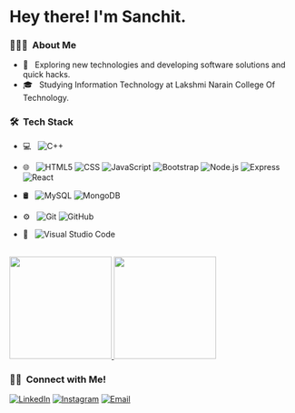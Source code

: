 
<h1> Hey there! I'm Sanchit.</h1>

<h3> 👨🏻‍💻 &nbsp;About Me </h3>

- 🤔 &nbsp; Exploring new technologies and developing software solutions and quick hacks.
- 🎓 &nbsp; Studying Information Technology at Lakshmi Narain College Of Technology.


<h3> 🛠 &nbsp;Tech Stack</h3>

- 💻 &nbsp;
  ![C++](https://img.shields.io/badge/-C++-333333?style=flat&logo=C%2B%2B&logoColor=00599C)

- 🌐 &nbsp;
  ![HTML5](https://img.shields.io/badge/-HTML5-333333?style=flat&logo=HTML5)
  ![CSS](https://img.shields.io/badge/-CSS-333333?style=flat&logo=CSS3&logoColor=1572B6)
  ![JavaScript](https://img.shields.io/badge/-JavaScript-333333?style=flat&logo=javascript)
  ![Bootstrap](https://img.shields.io/badge/-Bootstrap-333333?style=flat&logo=bootstrap&logoColor=563D7C)
  ![Node.js](https://img.shields.io/badge/-Node.js-333333?style=flat&logo=node.js)
  ![Express](https://img.shields.io/badge/-ExpressJs-black?style=flat-square&logo=express)
  ![React](https://img.shields.io/badge/-React-333333?style=flat&logo=react)
- 🛢 &nbsp;
  ![MySQL](https://img.shields.io/badge/-MySQL-333333?style=flat&logo=mysql)
  ![MongoDB](https://img.shields.io/badge/-MongoDB-333333?style=flat&logo=mongodb)
- ⚙️ &nbsp;
  ![Git](https://img.shields.io/badge/-Git-333333?style=flat&logo=git)
  ![GitHub](https://img.shields.io/badge/-GitHub-333333?style=flat&logo=github)

- 🔧 &nbsp;
  ![Visual Studio Code](https://img.shields.io/badge/-Visual%20Studio%20Code-333333?style=flat&logo=visual-studio-code&logoColor=007ACC)

<br/>

<a href="https://github.com/Sanchit-Soni">
  <img height="180em" src="https://github-readme-stats.vercel.app/api?username=Sanchit-Soni&theme=buefy&show_icons=true" />
  <img height="180em" src="https://github-readme-stats.vercel.app/api/top-langs/?username=Sanchit-Soni&theme=buefy&layout=compact" />
</a>

<br/>

<h3> 🤝🏻 &nbsp;Connect with Me!</h3>

<p align="center">

<a href="https://www.linkedin.com/in/sanchit-soni-2318a61b2/"><img alt="LinkedIn" src="https://img.shields.io/badge/LinkedIn-Sanchit%20Soni-blue?style=flat-square&logo=linkedin"></a>
<a href="https://www.instagram.com/sanchit__soni/"  target="_blank"><img alt="Instagram" src="https://img.shields.io/badge/Instagram-sanchit__soni-blue?style=flat-square&logo=instagram"></a>
<a href="mailto:sanchitsony@gmail.com"  target="_blank"><img alt="Email" src="https://img.shields.io/badge/Email-sanchitsony@gmail.com-blue?style=flat-square&logo=gmail"></a>
</p>

